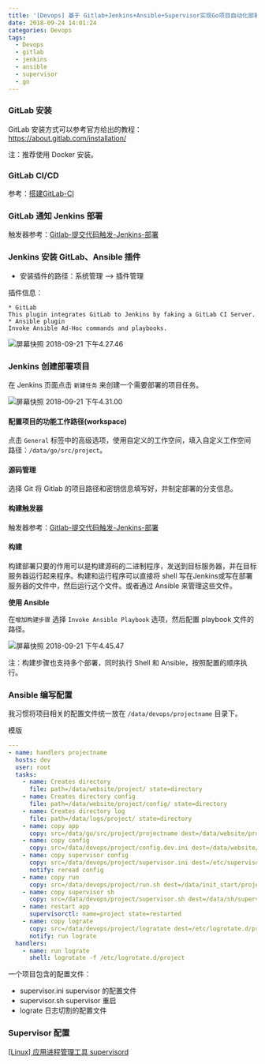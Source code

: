 ```yaml
---
title: '[Devops] 基于 Gitlab+Jenkins+Ansible+Supervisor实现Go项目自动化部署'
date: 2018-09-24 14:01:24
categories: Devops
tags:
  - Devops
  - gitlab
  - jenkins
  - ansible
  - supervisor
  - go
---
```


### GitLab 安装

GitLab 安装方式可以参考官方给出的教程：https://about.gitlab.com/installation/

注：推荐使用 Docker 安装。

### GitLab CI/CD

参考：[搭建GitLab-CI](http://blog.weixinote.com/2018/06/10/%E6%90%AD%E5%BB%BAGitLab-CI/)

### GitLab 通知 Jenkins 部署

触发器参考：[Gitlab-提交代码触发-Jenkins-部署](http://blog.weixinote.com/2018/06/10/Gitlab-%E6%8F%90%E4%BA%A4%E4%BB%A3%E7%A0%81%E8%A7%A6%E5%8F%91-Jenkins-%E9%83%A8%E7%BD%B2/)

### Jenkins 安装 GitLab、Ansible 插件

* 安装插件的路径：系统管理 --> 插件管理

<!-- more -->

插件信息：

```
* GitLab
This plugin integrates GitLab to Jenkins by faking a GitLab CI Server.
* Ansible plugin
Invoke Ansible Ad-Hoc commands and playbooks.
```

![屏幕快照 2018-09-21 下午4.27.46](http://pa1so03xn.bkt.clouddn.com/%E5%B1%8F%E5%B9%95%E5%BF%AB%E7%85%A7%202018-09-21%20%E4%B8%8B%E5%8D%884.27.46.png)


### Jenkins 创建部署项目

在 Jenkins 页面点击 `新建任务` 来创建一个需要部署的项目任务。

![屏幕快照 2018-09-21 下午4.31.00](http://pa1so03xn.bkt.clouddn.com/%E5%B1%8F%E5%B9%95%E5%BF%AB%E7%85%A7%202018-09-21%20%E4%B8%8B%E5%8D%884.31.00.png)

#### 配置项目的功能工作路径(workspace)

点击 `General` 标签中的高级选项，使用自定义的工作空间，填入自定义工作空间路径：`/data/go/src/project`。

#### 源码管理

选择 Git 将 Gitlab 的项目路径和密钥信息填写好，并制定部署的分支信息。

#### 构建触发器

触发器参考：[Gitlab-提交代码触发-Jenkins-部署](http://blog.weixinote.com/2018/06/10/Gitlab-%E6%8F%90%E4%BA%A4%E4%BB%A3%E7%A0%81%E8%A7%A6%E5%8F%91-Jenkins-%E9%83%A8%E7%BD%B2/)

#### 构建

构建部署只要的作用可以是构建源码的二进制程序，发送到目标服务器，并在目标服务器运行起来程序。构建和运行程序可以直接将 shell 写在Jenkins或写在部署服务器的文件中，然后运行这个文件。或者通过 Ansible 来管理这些文件。

**使用 Ansible**

在`增加构建步骤` 选择 `Invoke Ansible Playbook` 选项，然后配置 playbook 文件的路径。

![屏幕快照 2018-09-21 下午4.45.47](http://pa1so03xn.bkt.clouddn.com/%E5%B1%8F%E5%B9%95%E5%BF%AB%E7%85%A7%202018-09-21%20%E4%B8%8B%E5%8D%884.45.47.png)

注：构建步骤也支持多个部署，同时执行 Shell 和 Ansible，按照配置的顺序执行。

### Ansible 编写配置

我习惯将项目相关的配置文件统一放在 `/data/devops/projectname` 目录下。

模版

```yaml
---
- name: handlers projectname
  hosts: dev
  user: root
  tasks:
    - name: Creates directory
      file: path=/data/website/project/ state=directory
    - name: Creates directory config
      file: path=/data/website/project/config/ state=directory
    - name: Creates directory log
      file: path=/data/logs/project/ state=directory
    - name: copy app
      copy: src=/data/go/src/project/projectname dest=/data/website/project/ owner=root group=root mode=0755
    - name: copy config
      copy: src=/data/devops/project/config.dev.ini dest=/data/website/project/config/config.ini owner=root group=root mode=0644
    - name: copy supervisor config
      copy: src=/data/devops/project/supervisor.ini dest=/etc/supervisord.d/supervisor_project.ini owner=root group=root mode=0644
      notify: reread config
    - name: copy run
      copy: src=/data/devops/project/run.sh dest=/data/init_start/project.sh owner=root group=root mode=0755
    - name: copy supervisor sh
      copy: src=/data/devops/project/supervisor.sh dest=/data/sh/supervisor_project.sh owner=root group=root mode=0755
    - name: restart app
      supervisorctl: name=project state=restarted
    - name: copy lograte
      copy: src=/data/devops/project/logratate dest=/etc/logrotate.d/project owner=root group=root mode=0644
      notify: run lograte
  handlers:
    - name: run lograte
      shell: logrotate -f /etc/logrotate.d/project
```

一个项目包含的配置文件：

* supervisor.ini supervisor 的配置文件
* supervisor.sh supervisor 重启
* lograte 日志切割的配置文件

### Supervisor 配置

[[Linux] 应用进程管理工具 supervisord](http://blog.weixinote.com/2018/09/24/Devops-%E5%BA%94%E7%94%A8%E8%BF%9B%E7%A8%8B%E7%AE%A1%E7%90%86%E5%B7%A5%E5%85%B7-supervisord/)
